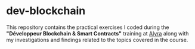 # dev-blockchain

This repository contains the practical exercises I coded during the **"Développeur Blockchain & Smart Contracts"** training at [Alyra](https://alyra.fr) along with my investigations and findings related to the topics covered in the course.
